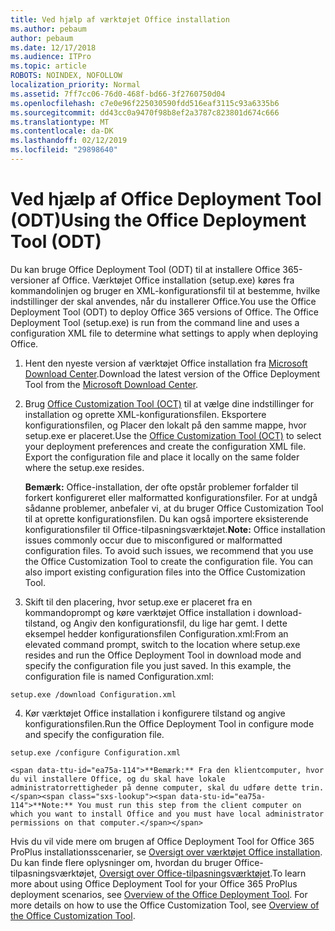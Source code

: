 ```yaml
---
title: Ved hjælp af værktøjet Office installation
ms.author: pebaum
author: pebaum
ms.date: 12/17/2018
ms.audience: ITPro
ms.topic: article
ROBOTS: NOINDEX, NOFOLLOW
localization_priority: Normal
ms.assetid: 7ff7cc06-76d0-468f-bd66-3f2760750d04
ms.openlocfilehash: c7e0e96f225030590fdd516eaf3115c93a6335b6
ms.sourcegitcommit: dd43cc0a9470f98b8ef2a3787c823801d674c666
ms.translationtype: MT
ms.contentlocale: da-DK
ms.lasthandoff: 02/12/2019
ms.locfileid: "29898640"
---
```

# <a name="using-the-office-deployment-tool-odt"></a><span data-ttu-id="ea75a-102">Ved hjælp af Office Deployment Tool (ODT)</span><span class="sxs-lookup"><span data-stu-id="ea75a-102">Using the Office Deployment Tool (ODT)</span></span>

<span data-ttu-id="ea75a-p101">Du kan bruge Office Deployment Tool (ODT) til at installere Office 365-versioner af Office. Værktøjet Office installation (setup.exe) køres fra kommandolinjen og bruger en XML-konfigurationsfil til at bestemme, hvilke indstillinger der skal anvendes, når du installerer Office.</span><span class="sxs-lookup"><span data-stu-id="ea75a-p101">You use the Office Deployment Tool (ODT) to deploy Office 365 versions of Office. The Office Deployment Tool (setup.exe) is run from the command line and uses a configuration XML file to determine what settings to apply when deploying Office.</span></span>
  
1. <span data-ttu-id="ea75a-105">Hent den nyeste version af værktøjet Office installation fra [Microsoft Download Center](http://go.microsoft.com/fwlink/p/?LinkID=626065).</span><span class="sxs-lookup"><span data-stu-id="ea75a-105">Download the latest version of the Office Deployment Tool from the [Microsoft Download Center](http://go.microsoft.com/fwlink/p/?LinkID=626065).</span></span>
    
2. <span data-ttu-id="ea75a-p102">Brug [Office Customization Tool (OCT)](https://config.office.com) til at vælge dine indstillinger for installation og oprette XML-konfigurationsfilen. Eksportere konfigurationsfilen, og Placer den lokalt på den samme mappe, hvor setup.exe er placeret.</span><span class="sxs-lookup"><span data-stu-id="ea75a-p102">Use the [Office Customization Tool (OCT)](https://config.office.com) to select your deployment preferences and create the configuration XML file. Export the configuration file and place it locally on the same folder where the setup.exe resides.</span></span> 
    
    <span data-ttu-id="ea75a-p103">**Bemærk:** Office-installation, der ofte opstår problemer forfalder til forkert konfigureret eller malformatted konfigurationsfiler. For at undgå sådanne problemer, anbefaler vi, at du bruger Office Customization Tool til at oprette konfigurationsfilen. Du kan også importere eksisterende konfigurationsfiler til Office-tilpasningsværktøjet.</span><span class="sxs-lookup"><span data-stu-id="ea75a-p103">**Note:** Office installation issues commonly occur due to misconfigured or malformatted configuration files. To avoid such issues, we recommend that you use the Office Customization Tool to create the configuration file. You can also import existing configuration files into the Office Customization Tool.</span></span> 
    
3. <span data-ttu-id="ea75a-p104">Skift til den placering, hvor setup.exe er placeret fra en kommandoprompt og køre værktøjet Office installation i download-tilstand, og Angiv den konfigurationsfil, du lige har gemt. I dette eksempel hedder konfigurationsfilen Configuration.xml:</span><span class="sxs-lookup"><span data-stu-id="ea75a-p104">From an elevated command prompt, switch to the location where setup.exe resides and run the Office Deployment Tool in download mode and specify the configuration file you just saved. In this example, the configuration file is named Configuration.xml:</span></span>
    
  ```
  setup.exe /download Configuration.xml  
  ```

4. <span data-ttu-id="ea75a-113">Kør værktøjet Office installation i konfigurere tilstand og angive konfigurationsfilen.</span><span class="sxs-lookup"><span data-stu-id="ea75a-113">Run the Office Deployment Tool in configure mode and specify the configuration file.</span></span>
    
  ```
  setup.exe /configure Configuration.xml
  ```

    <span data-ttu-id="ea75a-114">**Bemærk:** Fra den klientcomputer, hvor du vil installere Office, og du skal have lokale administratorrettigheder på denne computer, skal du udføre dette trin.</span><span class="sxs-lookup"><span data-stu-id="ea75a-114">**Note:** You must run this step from the client computer on which you want to install Office and you must have local administrator permissions on that computer.</span></span> 
    
<span data-ttu-id="ea75a-p105">Hvis du vil vide mere om brugen af Office Deployment Tool for Office 365 ProPlus installationsscenarier, se [Oversigt over værktøjet Office installation](https://docs.microsoft.com/deployoffice/overview-of-the-office-2016-deployment-tool). Du kan finde flere oplysninger om, hvordan du bruger Office-tilpasningsværktøjet, [Oversigt over Office-tilpasningsværktøjet](https://docs.microsoft.com/DeployOffice/overview-of-the-office-customization-tool-for-click-to-run).</span><span class="sxs-lookup"><span data-stu-id="ea75a-p105">To learn more about using Office Deployment Tool for your Office 365 ProPlus deployment scenarios, see [Overview of the Office Deployment Tool](https://docs.microsoft.com/deployoffice/overview-of-the-office-2016-deployment-tool). For more details on how to use the Office Customization Tool, see [Overview of the Office Customization Tool](https://docs.microsoft.com/DeployOffice/overview-of-the-office-customization-tool-for-click-to-run).</span></span>
  

